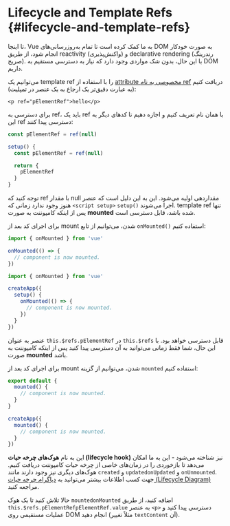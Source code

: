 # Lifecycle and Template Refs {#lifecycle-and-template-refs}

تا اینجا، Vue به ما کمک کرده است تا تمام به‌روزرسانی‌های DOM به صورت خودکار انجام شود، از طریق reactivity (واکنش‌پذیری) و declarative rendering (رندرینگ صریح). با این حال، بدون شک مواردی وجود دارد که نیاز به دسترسی مستقیم به DOM داریم.

می‌توانیم یک template ref را با استفاده از <a target="_blank" href="/api/built-in-special-attributes.html#ref">attribute مخصوصی به نام ref</a> دریافت کنیم (به عبارت دقیق‌تر یک ارجاع به یک عنصر در تمپلیت):

```vue-html
<p ref="pElementRef">hello</p>
```

<div class="composition-api">

برای دسترسی به ref، باید یک ref با همان نام تعریف کنیم<span class="html"> و اجازه دهیم تا کدهای دیگر به این ref دسترسی پیدا کنند</span>:

<div class="sfc">

```js
const pElementRef = ref(null)
```

</div>
<div class="html">

```js
setup() {
  const pElementRef = ref(null)

  return {
    pElementRef
  }
}
```

</div>

توجه کنید که ref با مقدار null مقداردهی اولیه می‌شود. این به این دلیل است که عنصر هنوز وجود ندارد زمانی که <span class="sfc">`<script setup>`</span> <span class="html">`setup()‎`</span> اجرا می‌شوند. template ref تنها پس از اینکه کامپوننت به صورت **mounted** شده باشد، قابل دسترسی است.

برای اجرای کد بعد از mount شدن، می‌توانیم از تابع `onMounted()‎` استفاده کنیم:

<div class="sfc">

```js
import { onMounted } from 'vue'

onMounted(() => {
  // component is now mounted.
})
```

</div>
<div class="html">

```js
import { onMounted } from 'vue'

createApp({
  setup() {
    onMounted(() => {
      // component is now mounted.
    })
  }
})
```

</div>
</div>

<div class="options-api">

عنصر به عنوان `this.$refs.pElementRef` در `this.$refs` قابل دسترسی خواهد بود. با این حال، شما فقط زمانی می‌توانید به آن دسترسی پیدا کنید پس از اینکه کامپوننت به صورت **mounted** باشد.

برای اجرای کد بعد از mount شدن، می‌توانیم از گزینه `mounted` استفاده کنیم:

<div class="sfc">

```js
export default {
  mounted() {
    // component is now mounted.
  }
}
```

</div>
<div class="html">

```js
createApp({
  mounted() {
    // component is now mounted.
  }
})
```

</div>
</div>

این به نام **هوک‌های چرخه حیات (lifecycle hook)** نیز شناخته می‌شود - این به ما امکان می‌دهد تا بازخوردی را در زمان‌های خاصی از چرخه حیات کامپوننت دریافت کنیم. هوک‌های دیگری نیز وجود دارند مانند <span class="options-api">`created` و `updated`</span><span class="composition-api">`onUpdated` و `onUnmounted`</span>. جهت کسب اطلاعات بیشتر می‌توانید به <a target="_blank" href="/guide/essentials/lifecycle.html#lifecycle-diagram">دیاگرام چرخه حیات (Lifecycle Diagram)</a> مراجعه کنید.

حالا تلاش کنید تا یک هوک <span class="options-api">`mounted`</span><span class="composition-api">`onMounted`</span> اضافه کنید، از طریق <span class="options-api">`this.$refs.pElementRef`</span><span class="composition-api">`pElementRef.value`</span> به عنصر `<p>` دسترسی پیدا کنید و عملیات مستقیمی روی DOM انجام دهید (مثلاً تغییر `textContent` آن).
